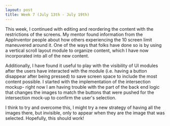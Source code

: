 ```yaml
---
layout: post
title: Week 7 (July 13th - July 19th)
---
```


This week, I continued with editing and reordering the content with the restrictions of the screens. My mentor found information from the AppInventor people about how others experiencing the 10 screen limit maneuvered around it. One of the ways that folks have done so is by using a vertical scroll layout module to organize content, which I have now incorporated into all of the new content. 

Additionally, I have found it useful to play with the visibility of UI modules after the users have interacted with the module (i.e. having a button disappear after being pressed) to save screen space to include the most content possible. I started with the implementation of the intersection mockup- right now I am having trouble with the part of the back end logic that changes the images to match the buttons that were pushed for the intersection mock-up to confirm the user's selection. 

I think to try and overcome this, I might try a new strategy of having all the images there, but invisible, only to appear when they are the image that was selected. Hopefully, this should work! 

